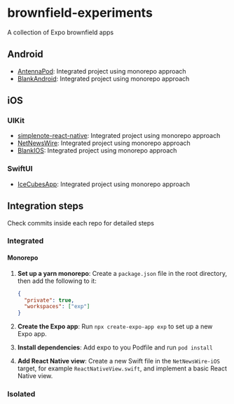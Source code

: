# brownfield-experiments

A collection of Expo brownfield apps

## Android

- [AntennaPod](https://github.com/gabrieldonadel/AntennaPod): Integrated project using monorepo approach
- [BlankAndroid](https://github.com/gabrieldonadel/BlankAndroid): Integrated project using monorepo approach

## iOS

### UIKit

- [simplenote-react-native](https://github.com/gabrieldonadel/simplenote-react-native): Integrated project using monorepo approach
- [NetNewsWire](https://github.com/gabrieldonadel/NetNewsWire): Integrated project using monorepo approach
- [BlankIOS](https://github.com/gabrieldonadel/BlankIOS): Integrated project using monorepo approach

### SwiftUI

- [IceCubesApp](https://github.com/gabrieldonadel/IceCubesApp): Integrated project using monorepo approach

## Integration steps

Check commits inside each repo for detailed steps

### Integrated

#### Monorepo

1. **Set up a yarn monorepo**: Create a `package.json` file in the root directory, then add the following to it:

   ```json
   {
     "private": true,
     "workspaces": ["exp"]
   }
   ```

2. **Create the Expo app**: Run `npx create-expo-app exp` to set up a new Expo app.

3. **Install dependencies**: Add expo to you Podfile and run `pod install`

4. **Add React Native view**: Create a new Swift file in the `NetNewsWire-iOS` target, for example `ReactNativeView.swift`, and implement a basic React Native view.

### Isolated
